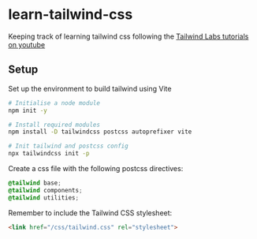 # learn-tailwind-css

Keeping track of learning tailwind css following the [Tailwind Labs tutorials on youtube](https://www.youtube.com/playlist?list=PL5f_mz_zU5eXWYDXHUDOLBE0scnuJofO0)

## Setup
Set up the environment to build tailwind using Vite
```bash
# Initialise a node module
npm init -y

# Install required modules
npm install -D tailwindcss postcss autoprefixer vite

# Init tailwind and postcss config 
npx tailwindcss init -p
```

Create a css file with the following postcss directives:

```css
@tailwind base;
@tailwind components;
@tailwind utilities;
```

Remember to include the Tailwind CSS stylesheet:

```html
<link href="/css/tailwind.css" rel="stylesheet">
```